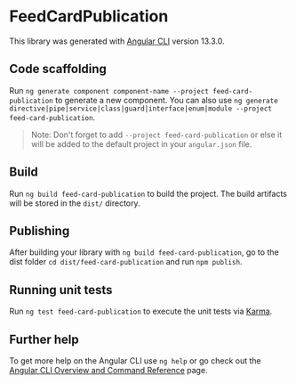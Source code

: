 # FeedCardPublication

This library was generated with [Angular CLI](https://github.com/angular/angular-cli) version 13.3.0.

## Code scaffolding

Run `ng generate component component-name --project feed-card-publication` to generate a new component. You can also use `ng generate directive|pipe|service|class|guard|interface|enum|module --project feed-card-publication`.

> Note: Don't forget to add `--project feed-card-publication` or else it will be added to the default project in your `angular.json` file.

## Build

Run `ng build feed-card-publication` to build the project. The build artifacts will be stored in the `dist/` directory.

## Publishing

After building your library with `ng build feed-card-publication`, go to the dist folder `cd dist/feed-card-publication` and run `npm publish`.

## Running unit tests

Run `ng test feed-card-publication` to execute the unit tests via [Karma](https://karma-runner.github.io).

## Further help

To get more help on the Angular CLI use `ng help` or go check out the [Angular CLI Overview and Command Reference](https://angular.io/cli) page.
